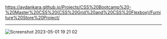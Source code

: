 https://aydankara.github.io/Projects/CSS%20Bootcamp%20-%20Master%20CSS%20(CSS%20Grid%20and%20CSS%20Flexbox)/Furniture%20Store%20Project/

--------------------------------------------------------------------

![Screenshot 2023-05-01 19 21 02](https://user-images.githubusercontent.com/113279073/235496228-dc95874d-da24-4409-999a-88336ecf174d.png)
